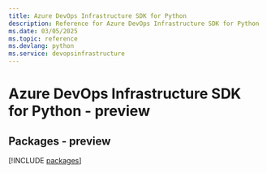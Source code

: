 ```yaml
---
title: Azure DevOps Infrastructure SDK for Python
description: Reference for Azure DevOps Infrastructure SDK for Python
ms.date: 03/05/2025
ms.topic: reference
ms.devlang: python
ms.service: devopsinfrastructure
---
```

# Azure DevOps Infrastructure SDK for Python - preview
## Packages - preview
[!INCLUDE [packages](devops-infrastructure-index.md)]
